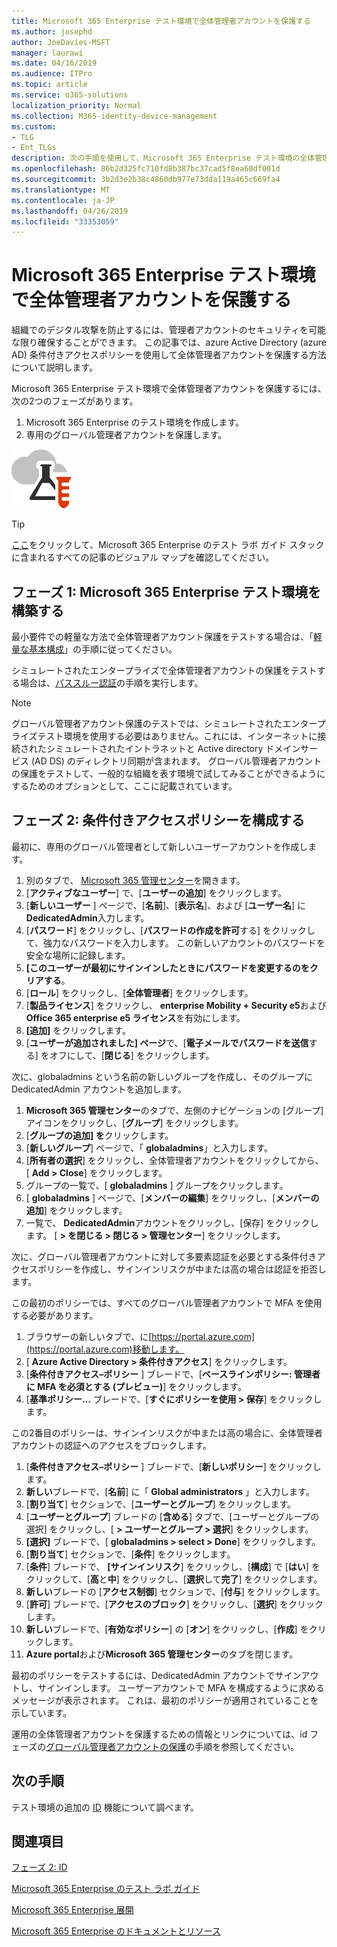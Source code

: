```yaml
---
title: Microsoft 365 Enterprise テスト環境で全体管理者アカウントを保護する
ms.author: josephd
author: JoeDavies-MSFT
manager: laurawi
ms.date: 04/16/2019
ms.audience: ITPro
ms.topic: article
ms.service: o365-solutions
localization_priority: Normal
ms.collection: M365-identity-device-management
ms.custom:
- TLG
- Ent_TLGs
description: 次の手順を使用して、Microsoft 365 Enterprise テスト環境の全体管理者アカウントを保護します。
ms.openlocfilehash: 86b2d325fc710fd8b387bc37cad5f8ea60df001d
ms.sourcegitcommit: 3b2d3e2b38c4860db977e73dda119a465c669fa4
ms.translationtype: MT
ms.contentlocale: ja-JP
ms.lasthandoff: 04/26/2019
ms.locfileid: "33353059"
---
```

# <a name="protect-global-administrator-accounts-in-your-microsoft-365-enterprise-test-environment"></a>Microsoft 365 Enterprise テスト環境で全体管理者アカウントを保護する

組織でのデジタル攻撃を防止するには、管理者アカウントのセキュリティを可能な限り確保することができます。 この記事では、azure Active Directory (azure AD) 条件付きアクセスポリシーを使用して全体管理者アカウントを保護する方法について説明します。

Microsoft 365 Enterprise テスト環境で全体管理者アカウントを保護するには、次の2つのフェーズがあります。

1.  Microsoft 365 Enterprise のテスト環境を作成します。
2.  専用のグローバル管理者アカウントを保護します。

![Microsoft クラウドのテスト ラボ ガイド](media/m365-enterprise-test-lab-guides/cloud-tlg-icon.png) 
    
> [!TIP]
> [ここ](https://aka.ms/m365etlgstack)をクリックして、Microsoft 365 Enterprise のテスト ラボ ガイド スタックに含まれるすべての記事のビジュアル マップを確認してください。

## <a name="phase-1-build-out-your-microsoft-365-enterprise-test-environment"></a>フェーズ 1: Microsoft 365 Enterprise テスト環境を構築する

最小要件での軽量な方法で全体管理者アカウント保護をテストする場合は、「[軽量な基本構成](lightweight-base-configuration-microsoft-365-enterprise.md)」の手順に従ってください。
  
シミュレートされたエンタープライズで全体管理者アカウントの保護をテストする場合は、[パススルー認証](pass-through-auth-m365-ent-test-environment.md)の手順を実行します。

  
> [!NOTE]
> グローバル管理者アカウント保護のテストでは、シミュレートされたエンタープライズテスト環境を使用する必要はありません。これには、インターネットに接続されたシミュレートされたイントラネットと Active directory ドメインサービス (AD DS) のディレクトリ同期が含まれます。 グローバル管理者アカウントの保護をテストして、一般的な組織を表す環境で試してみることができるようにするためのオプションとして、ここに記載されています。 
  
## <a name="phase-2-configure-conditional-access-policies"></a>フェーズ 2: 条件付きアクセスポリシーを構成する

最初に、専用のグローバル管理者として新しいユーザーアカウントを作成します。

1. 別のタブで、 [Microsoft 365 管理センター](https://admin.microsoft.com/)を開きます。
2. [**アクティブなユーザー**] で、[**ユーザーの追加**] をクリックします。
3. [**新しいユーザー** ] ページで、[**名前**]、[**表示名**]、および [**ユーザー名**] に**DedicatedAdmin**入力します。
4. [**パスワード**] をクリックし、[**パスワードの作成を許可**する] をクリックして、強力なパスワードを入力します。 この新しいアカウントのパスワードを安全な場所に記録します。
5. **[このユーザーが最初にサインインしたときにパスワードを変更するのをクリアする**。
6. [**ロール**] をクリックし、[**全体管理者**] をクリックします。
7. [**製品ライセンス**] をクリックし、 **enterprise Mobility + Security e5**および**Office 365 enterprise e5 ライセンス**を有効にします。
8. **[追加]** をクリックします。
9. [**ユーザーが追加されました] ページ**で、[**電子メールでパスワードを送信**する] をオフにして、[**閉じる**] をクリックします。

次に、globaladmins という名前の新しいグループを作成し、そのグループに DedicatedAdmin アカウントを追加します。

1. **Microsoft 365 管理センター**のタブで、左側のナビゲーションの [グループ] アイコンをクリックし、[**グループ**] をクリックします。
2. [**グループの追加] を**クリックします。
3. [**新しいグループ**] ページで、「 **globaladmins**」と入力します。
4. [**所有者の選択**] をクリックし、全体管理者アカウントをクリックしてから、[ **Add > Close**] をクリックします。
5. グループの一覧で、[ **globaladmins** ] グループをクリックします。
6. [ **globaladmins** ] ページで、[**メンバーの編集**] をクリックし、[**メンバーの追加**] をクリックします。
7. 一覧で、 **DedicatedAdmin**アカウントをクリックし、[保存] をクリックします。 [ **> を閉じる > 閉じる > 管理センター**] をクリックします。

次に、グローバル管理者アカウントに対して多要素認証を必要とする条件付きアクセスポリシーを作成し、サインインリスクが中または高の場合は認証を拒否します。

この最初のポリシーでは、すべてのグローバル管理者アカウントで MFA を使用する必要があります。

1. ブラウザーの新しいタブで、に[https://portal.azure.com](https://portal.azure.com)移動します。
2. [ **Azure Active Directory > 条件付きアクセス**] をクリックします。
3. [**条件付きアクセス–ポリシー** ] ブレードで、[**ベースラインポリシー: 管理者に MFA を必須とする (プレビュー)**] をクリックします。
4. [**基準ポリシー...** ブレードで、[**すぐにポリシーを使用 > 保存**] をクリックします。

この2番目のポリシーは、サインインリスクが中または高の場合に、全体管理者アカウントの認証へのアクセスをブロックします。

1. [**条件付きアクセス–ポリシー** ] ブレードで、[**新しいポリシー**] をクリックします。
2. **新しい**ブレードで、[**名前**] に「 **Global administrators** 」と入力します。
3. [**割り当て**] セクションで、[**ユーザーとグループ**] をクリックします。
4. [**ユーザーとグループ**] ブレードの [**含める**] タブで、[ユーザーとグループの選択] をクリックし、[ **> ユーザーとグループ > 選択**] をクリックします。
5. **[選択]** ブレードで、[ **globaladmins > select > Done**] をクリックします。
6. [**割り当て**] セクションで、[**条件**] をクリックします。
7. [**条件**] ブレードで、 **[サインインリスク**] をクリックし、[**構成**] で [**はい**] をクリックして、[**高**と**中**] をクリックし、[**選択**して**完了**] をクリックします。
8. **新しい**ブレードの [**アクセス制御**] セクションで、[**付与**] をクリックします。
9. [**許可**] ブレードで、[**アクセスのブロック**] をクリックし、[**選択**] をクリックします。
10. **新しい**ブレードで、[**有効なポリシー**] の [**オン**] をクリックし、[**作成**] をクリックします。
11. **Azure portal**および**Microsoft 365 管理センター**のタブを閉じます。

最初のポリシーをテストするには、DedicatedAdmin アカウントでサインアウトし、サインインします。 ユーザーアカウントで MFA を構成するように求めるメッセージが表示されます。 これは、最初のポリシーが適用されていることを示しています。

運用の全体管理者アカウントを保護するための情報とリンクについては、id フェーズの[グローバル管理者アカウントの保護](identity-designate-protect-admin-accounts.md#identity-global-admin)の手順を参照してください。

## <a name="next-step"></a>次の手順

テスト環境の追加の [ID](m365-enterprise-test-lab-guides.md#identity) 機能について調べます。

## <a name="see-also"></a>関連項目

[フェーズ 2: ID](identity-infrastructure.md)

[Microsoft 365 Enterprise のテスト ラボ ガイド](m365-enterprise-test-lab-guides.md)

[Microsoft 365 Enterprise 展開](deploy-microsoft-365-enterprise.md)

[Microsoft 365 Enterprise のドキュメントとリソース](https://docs.microsoft.com/microsoft-365-enterprise/)
